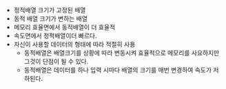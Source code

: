 - 정적배열 크기가 고정된 배열
- 동적 배열 크기가 변하는 배열
- 메모리 효율면에서 동적배열이 더 효율적
- 속도면에서 정적배열이더 빠르다.
- 자신이 사용할 데이터의 형태에 따라 적절히 사용
  - 동적배열은 배열크기를 상황에 따라 변동시켜 효율적으로 메모리를 사요하지만 그것이 단점이 될 수 있다.
  - 동적배열은 데이터를 하나 입력 시마다 배열의 크기를 매번 변경하여 속도가 저하된다.

